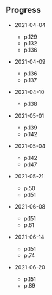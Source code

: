 ## Progress

- 2021-04-04
     - p.129
     - p.132
     - p.136

- 2021-04-09
    - p.136
    - p.137

- 2021-04-10
    - p.138

- 2021-05-01
    - p.139
    - p.142

- 2021-05-04
    - p.142
    - p.147

- 2021-05-21
    - p.50
    - p.151

- 2021-06-08
    - p.151
    - p.61

- 2021-06-14
    - p.151
    - p.74

- 2021-06-20
    - p.151
    - p.89